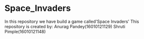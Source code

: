 # Space_Invaders
In this repository we have build a game called'Space Invaders'
This repository is created by: 
Anurag Pandey(16010121129)
Shruti Pimple(16010121148)
